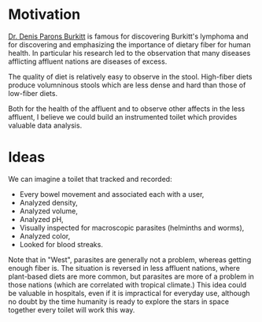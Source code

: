 # Motivation

[Dr. Denis Parons Burkitt](http://en.wikipedia.org/wiki/Denis_Parsons_Burkitt) is famous for discovering Burkitt's
lymphoma and for discovering and emphasizing the importance of dietary fiber for human health.  In particular his 
research led to the observation that many diseases afflicting affluent nations are diseases of excess.

The quality of diet is relatively easy to observe in the stool.  High-fiber diets produce volumninous stools which
are less dense and hard than those of low-fiber diets.

Both for the health of the affluent and to observe other affects in the less affluent, I believe we could build
an instrumented toilet which provides valuable data analysis.

# Ideas

We can imagine a toilet that tracked and recorded:
* Every bowel movement and associated each with a user,
* Analyzed density,
* Analyzed volume,
* Analyzed pH,
* Visually inspected for macroscopic parasites (helminths and worms),
* Analyzed color,
* Looked for blood streaks.

Note that in "West", parasites are generally not a problem, whereas getting enough fiber is. The situation
is reversed in less affluent nations, where plant-based diets are more common, but parasites are more
of a problem in those nations (which are correlated with tropical climate.) This idea could be valuable
in hospitals, even if it is impractical for everyday use, although no doubt by the time humanity 
is ready to explore the stars in space together every toilet will work this way.

